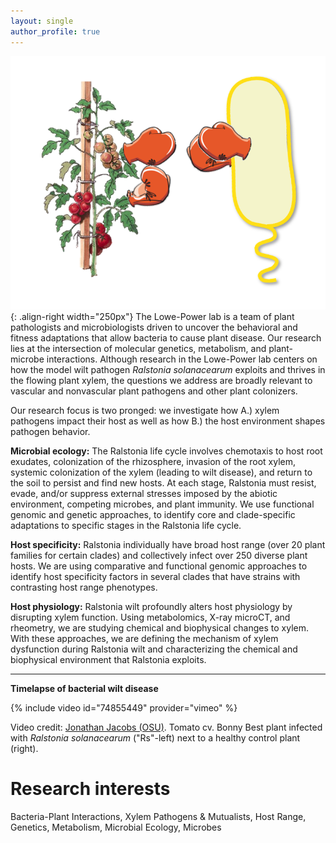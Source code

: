 ```yaml
---
layout: single
author_profile: true
---
```


![Tomato and bacterium with boxing gloves](/assets/tomato_vs_bacterium.png){: .align-right width="250px"}
The Lowe-Power lab is a team of plant pathologists and microbiologists driven to uncover the behavioral and fitness adaptations that allow bacteria to cause plant disease. Our research lies at the intersection of molecular genetics, metabolism, and plant-microbe interactions. Although research in the Lowe-Power lab centers on how the model wilt pathogen *Ralstonia solanacearum* exploits and thrives in the flowing plant xylem, the questions we address are broadly relevant to vascular and nonvascular plant pathogens and other plant colonizers.

Our research focus is two pronged: we investigate how A.) xylem pathogens impact their host as well as how B.) the host environment shapes pathogen behavior. 

**Microbial ecology:** The Ralstonia life cycle involves chemotaxis to host root exudates, colonization of the rhizosphere, invasion of the root xylem, systemic colonization of the xylem (leading to wilt disease), and return to the soil to persist and find new hosts. At each stage, Ralstonia must resist, evade, and/or suppress external stresses imposed by the abiotic environment, competing microbes, and plant immunity. We use functional genomic and genetic approaches, to identify core and clade-specific adaptations to specific stages in the Ralstonia life cycle. 

**Host specificity:** Ralstonia individually have broad host range (over 20 plant families for certain clades) and collectively infect over 250 diverse plant hosts.  We are using comparative and functional genomic approaches to identify host specificity factors in several clades that have strains with contrasting host range phenotypes. 

**Host physiology:** Ralstonia wilt profoundly alters host physiology by disrupting xylem function. Using metabolomics, X-ray microCT, and rheometry, we are studying chemical and biophysical changes to xylem. With these approaches, we are defining the mechanism of xylem dysfunction during Ralstonia wilt and characterizing the chemical and biophysical environment that Ralstonia exploits. 


---

**Timelapse of bacterial wilt disease**

{% include video id="74855449" provider="vimeo" %}

Video credit: [Jonathan Jacobs (OSU)](https://caps.osu.edu/people/jacobs.1080). Tomato cv. Bonny Best plant infected with *Ralstonia solanacearum* ("Rs"-left) next to a healthy control plant (right).

# Research interests
Bacteria-Plant Interactions, Xylem Pathogens & Mutualists, Host Range, Genetics, Metabolism, Microbial Ecology, Microbes
